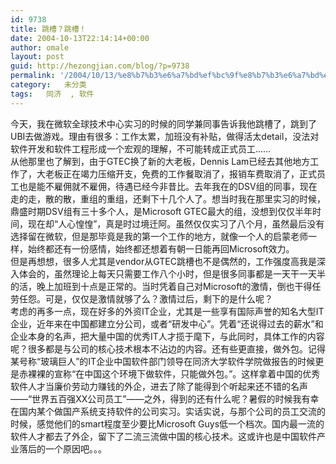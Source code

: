 ```yaml
---
id: 9738
title: 跳槽？跳槽！
date: 2004-10-13T22:14:14+00:00
author: omale
layout: post
guid: http://hezongjian.com/blog/?p=9738
permalink: '/2004/10/13/%e8%b7%b3%e6%a7%bd%ef%bc%9f%e8%b7%b3%e6%a7%bd%ef%bc%81-2/'
category:   未分类
tags:   同济  , 软件
---
```

今天，我在微软全球技术中心实习的时候的同学兼同事告诉我他跳槽了，跳到了UBI去做游戏。理由有很多：工作太累，加班没有补贴，做得活太detail，没法对软件开发和软件工程形成一个宏观的理解，不可能转成正式员工……  
从他那里也了解到，由于GTEC换了新的大老板，Dennis Lam已经去其他地方工作了，大老板正在竭力压缩开支，免费的工作餐取消了，报销车费取消了，正式员工也是能不雇佣就不雇佣，待遇已经今非昔比。去年我在的DSV组的同事，现在走的走，散的散，重组的重组，还剩下十几个人了。想当时我在那里实习的时候，鼎盛时期DSV组有三十多个人，是Microsoft GTEC最大的组，没想到仅仅半年时间，现在却“人心惶惶”，真是时过境迁阿。虽然仅仅实习了八个月，虽然最后没有选择留在微软，但是那毕竟是我的第一个工作的地方，就像一个人的启蒙老师一样，始终都还有一份感情，始终都还想着有朝一日能再回Microsoft效力。  
但是再想想，很多人尤其是vendor从GTEC跳槽也不是偶然的，工作强度高我是深入体会的，虽然理论上每天只需要工作八个小时，但是很多同事都是一天干一天半的活，晚上加班到十点是正常的。当时凭着自己对Microsoft的激情，倒也干得任劳任怨。可是，仅仅是激情就够了么？激情过后，剩下的是什么呢？  
考虑的再多一点，现在好多的外资IT企业，尤其是一些享有国际声誉的知名大型IT企业，近年来在中国都建立分公司，或者“研发中心”。凭着“还说得过去的薪水”和企业本身的名声，把大量中国的优秀IT人才揽于麾下，与此同时，具体工作的内容呢？很多都是与公司的核心技术根本不沾边的内容。还有些更直接，做外包。记得某号称“玻璃巨人”的IT企业中国软件部门领导在同济大学软件学院做报告的时候更是赤裸裸的宣称“在中国这个环境下做软件，只能做外包。”。这样拿着中国的优秀软件人才当廉价劳动力赚钱的外企，进去了除了能得到个听起来还不错的名声——“世界五百强XX公司员工”——之外，得到的还有什么呢？暑假的时候我有幸在国内某个做国产系统支持软件的公司实习。实话实说，与那个公司的员工交流的时候，感觉他们的smart程度至少要比Microsoft Guys低一个档次。国内最一流的软件人才都去了外企，留下了二流三流做中国的核心技术。这或许也是中国软件产业落后的一个原因吧。。。